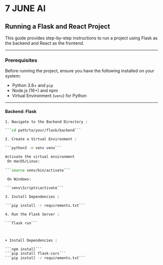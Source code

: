 # 7 JUNE AI 

## Running a Flask and React Project

This guide provides step-by-step instructions to run a project using Flask as the backend and React as the frontend.

---

### Prerequisites
Before running the project, ensure you have the following installed on your system:

- Python 3.8+ and `pip`
- Node.js (16+) and npm 
- Virtual Environment (`venv`) for Python

---

#### Backend: Flask
```bash
1. Navigate to the Backend Directory :

```cd path/to/your/flask/backend```

2. Create a Virtual Environment :

```python3 -m venv venv```

Activate the virtual environment
 On macOS/Linux:
 
```source venv/bin/activate```

 On Windows:
 
```venv\Scripts\activate```

3. Install Dependencies :

```pip install -r requirements.txt```

4. Run the Flask Server :

```flask run```



+ Install Dependencies :

```npm install```
```pip install flask-cors```
```pip install -r requirements.txt```





